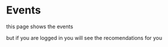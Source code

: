 # Events

this page shows the events

but if you are logged in you will see the recomendations for you
